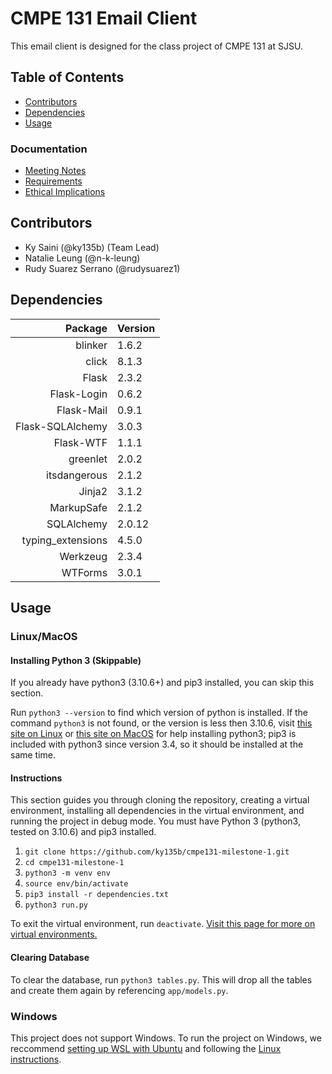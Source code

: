 # CMPE 131 Email Client

This email client is designed for the class project of CMPE 131 at SJSU.

## Table of Contents
- [Contributors](#contributors)
- [Dependencies](#dependencies)
- [Usage](#usage)
### Documentation
- [Meeting Notes](meetings.md)
- [Requirements](requirements.md)
- [Ethical Implications](ethics.md)

## Contributors
- Ky Saini (@ky135b) (Team Lead)
- Natalie Leung (@n-k-leung)
- Rudy Suarez Serrano (@rudysuarez1)

## Dependencies
| Package           | Version|
|------------------:|:-------|
| blinker           | 1.6.2  |
| click             | 8.1.3  |
| Flask             | 2.3.2  |
| Flask-Login       | 0.6.2  |
| Flask-Mail        | 0.9.1  |
| Flask-SQLAlchemy  | 3.0.3  |
| Flask-WTF         | 1.1.1  |
| greenlet          | 2.0.2  |
| itsdangerous      | 2.1.2  |
| Jinja2            | 3.1.2  |
| MarkupSafe        | 2.1.2  |
| SQLAlchemy        | 2.0.12 |
| typing_extensions | 4.5.0  |
| Werkzeug          | 2.3.4  |
| WTForms           | 3.0.1  |

## Usage
### Linux/MacOS
#### Installing Python 3 (Skippable)
If you already have python3 (3.10.6+) and pip3 installed, you can skip this section. 

Run ``python3 --version`` to find which version of python is installed. If the command ``python3`` is not found, or the version is less then 3.10.6, visit [this site on Linux](https://wiki.python.org/moin/BeginnersGuide/Download#Linux) or [this site on MacOS](https://docs.python.org/3/using/mac.html) for help installing python3; pip3 is included with python3 since version 3.4, so it should be installed at the same time.

#### Instructions
This section guides you through cloning the repository, creating a virtual environment, installing all dependencies in the virtual environment, and running the project in debug mode. You must have Python 3 (python3, tested on 3.10.6) and pip3 installed.
1. ``git clone https://github.com/ky135b/cmpe131-milestone-1.git``
2. ``cd cmpe131-milestone-1``
3. ``python3 -m venv env``
4. ``source env/bin/activate``
5. ``pip3 install -r dependencies.txt``
6. ``python3 run.py``

To exit the virtual environment, run ``deactivate``. [Visit this page for more on virtual environments.](https://docs.python.org/3/library/venv.html#module-venv)
#### Clearing Database
To clear the database, run ``python3 tables.py``. This will drop all the tables and create them again by referencing ``app/models.py``.

### Windows
This project does not support Windows. To run the project on Windows, we reccommend [setting up WSL with Ubuntu](https://learn.microsoft.com/en-us/windows/wsl/install) and following the [Linux instructions](#linuxmacos).
